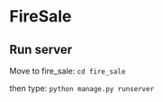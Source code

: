 # FireSale
## Run server
Move to fire_sale:
```cd fire_sale```

then type:
```python manage.py runserver```

